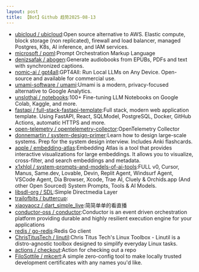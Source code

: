 ```yaml
---
layout: post
title: 【Bot】Github 趋势2025-08-13
---
```


* [ubicloud / ubicloud](https://github.com/ubicloud/ubicloud):Open source alternative to AWS. Elastic compute, block storage (non replicated), firewall and load balancer, managed Postgres, K8s, AI inference, and IAM services.
* [microsoft / poml](https://github.com/microsoft/poml):Prompt Orchestration Markup Language
* [denizsafak / abogen](https://github.com/denizsafak/abogen):Generate audiobooks from EPUBs, PDFs and text with synchronized captions.
* [nomic-ai / gpt4all](https://github.com/nomic-ai/gpt4all):GPT4All: Run Local LLMs on Any Device. Open-source and available for commercial use.
* [umami-software / umami](https://github.com/umami-software/umami):Umami is a modern, privacy-focused alternative to Google Analytics.
* [unslothai / notebooks](https://github.com/unslothai/notebooks):100+ Fine-tuning LLM Notebooks on Google Colab, Kaggle, and more.
* [fastapi / full-stack-fastapi-template](https://github.com/fastapi/full-stack-fastapi-template):Full stack, modern web application template. Using FastAPI, React, SQLModel, PostgreSQL, Docker, GitHub Actions, automatic HTTPS and more.
* [open-telemetry / opentelemetry-collector](https://github.com/open-telemetry/opentelemetry-collector):OpenTelemetry Collector
* [donnemartin / system-design-primer](https://github.com/donnemartin/system-design-primer):Learn how to design large-scale systems. Prep for the system design interview. Includes Anki flashcards.
* [apple / embedding-atlas](https://github.com/apple/embedding-atlas):Embedding Atlas is a tool that provides interactive visualizations for large embeddings. It allows you to visualize, cross-filter, and search embeddings and metadata.
* [x1xhlol / system-prompts-and-models-of-ai-tools](https://github.com/x1xhlol/system-prompts-and-models-of-ai-tools):FULL v0, Cursor, Manus, Same.dev, Lovable, Devin, Replit Agent, Windsurf Agent, VSCode Agent, Dia Browser, Xcode, Trae AI, Cluely & Orchids.app (And other Open Sourced) System Prompts, Tools & AI Models.
* [libsdl-org / SDL](https://github.com/libsdl-org/SDL):Simple Directmedia Layer
* [trailofbits / buttercup](https://github.com/trailofbits/buttercup):
* [xiaoyaocz / dart_simple_live](https://github.com/xiaoyaocz/dart_simple_live):简简单单的看直播
* [conductor-oss / conductor](https://github.com/conductor-oss/conductor):Conductor is an event driven orchestration platform providing durable and highly resilient execution engine for your applications
* [redis / go-redis](https://github.com/redis/go-redis):Redis Go client
* [ChrisTitusTech / linutil](https://github.com/ChrisTitusTech/linutil):Chris Titus Tech's Linux Toolbox - Linutil is a distro-agnostic toolbox designed to simplify everyday Linux tasks.
* [actions / checkout](https://github.com/actions/checkout):Action for checking out a repo
* [FiloSottile / mkcert](https://github.com/FiloSottile/mkcert):A simple zero-config tool to make locally trusted development certificates with any names you'd like.
